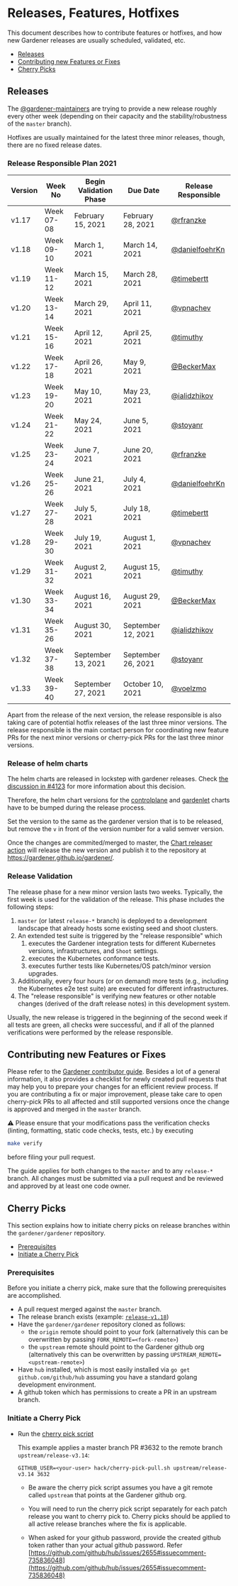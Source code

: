 # Releases, Features, Hotfixes

This document describes how to contribute features or hotfixes, and how new Gardener releases are usually scheduled, validated, etc.

- [Releases](#releases)
- [Contributing new Features or Fixes](#contributing-new-features-or-fixes)
- [Cherry Picks](#cherry-picks)

## Releases

The [@gardener-maintainers](https://github.com/orgs/gardener/teams/gardener-maintainers) are trying to provide a new release roughly every other week (depending on their capacity and the stability/robustness of the `master` branch).

Hotfixes are usually maintained for the latest three minor releases, though, there are no fixed release dates.

### Release Responsible Plan 2021

Version | Week No     | Begin Validation Phase | Due Date           | Release Responsible |
------- | ----------- | ---------------------- | -------------------| ------------------- |
v1.17   | Week 07-08  | February 15, 2021      | February 28, 2021  | [@rfranzke](https://github.com/rfranzke)           |
v1.18   | Week 09-10  | March 1, 2021          | March 14, 2021     | [@danielfoehrKn](https://github.com/danielfoehrKn) |
v1.19   | Week 11-12  | March 15, 2021         | March 28, 2021     | [@timebertt](https://github.com/timebertt)         |
v1.20   | Week 13-14  | March 29, 2021         | April 11, 2021     | [@vpnachev](https://github.com/vpnachev)           |
v1.21   | Week 15-16  | April 12, 2021         | April 25, 2021     | [@timuthy](https://github.com/timuthy)             |
v1.22   | Week 17-18  | April 26, 2021         | May 9, 2021        | [@BeckerMax](https://github.com/BeckerMax)         |
v1.23   | Week 19-20  | May 10, 2021           | May 23, 2021       | [@ialidzhikov](https://github.com/ialidzhikov)     |
v1.24   | Week 21-22  | May 24, 2021           | June 5, 2021       | [@stoyanr](https://github.com/stoyanr)             |
v1.25   | Week 23-24  | June 7, 2021           | June 20, 2021      | [@rfranzke](https://github.com/rfranzke)           |
v1.26   | Week 25-26  | June 21, 2021          | July 4, 2021       | [@danielfoehrKn](https://github.com/danielfoehrKn) |
v1.27   | Week 27-28  | July 5, 2021           | July 18, 2021      | [@timebertt](https://github.com/timebertt)         |
v1.28   | Week 29-30  | July 19, 2021          | August 1, 2021     | [@vpnachev](https://github.com/vpnachev)           |
v1.29   | Week 31-32  | August 2, 2021         | August 15, 2021    | [@timuthy](https://github.com/timuthy)             |
v1.30   | Week 33-34  | August 16, 2021        | August 29, 2021    | [@BeckerMax](https://github.com/BeckerMax)         |
v1.31   | Week 35-26  | August 30, 2021        | September 12, 2021 | [@ialidzhikov](https://github.com/ialidzhikov)     |
v1.32   | Week 37-38  | September 13, 2021     | September 26, 2021 | [@stoyanr](https://github.com/stoyanr)             |
v1.33   | Week 39-40  | September 27, 2021     | October 10, 2021   | [@voelzmo](https://github.com/voelzmo)             |

Apart from the release of the next version, the release responsible is also taking care of potential hotfix releases of the last three minor versions.
The release responsible is the main contact person for coordinating new feature PRs for the next minor versions or cherry-pick PRs for the last three minor versions.

### Release of helm charts

The helm charts are released in lockstep with gardener releases. Check [the discussion in #4123](https://github.com/gardener/gardener/issues/4123) for more information about this decision.

Therefore, the helm chart versions for the [controlplane](../../charts/gardener/controlplane/Chart.yaml) and [gardenlet](../../charts/gardener/gardenlet/Chart.yaml) charts have to be bumped during the release process.

Set the version to the same as the gardener version that is to be released, but remove the `v` in front of the version number for a valid semver version.

Once the changes are commited/merged to master, the [Chart releaser action](../../.github/workflows/release-charts.yaml) will release the new version and publish it to the repository at https://gardener.github.io/gardener/.

### Release Validation

The release phase for a new minor version lasts two weeks.
Typically, the first week is used for the validation of the release.
This phase includes the following steps:

1. `master` (or latest `release-*` branch) is deployed to a development landscape that already hosts some existing seed and shoot clusters.
1. An extended test suite is triggered by the "release responsible" which
   1. executes the Gardener integration tests for different Kubernetes versions, infrastructures, and `Shoot` settings.
   1. executes the Kubernetes conformance tests.
   1. executes further tests like Kubernetes/OS patch/minor version upgrades.
1. Additionally, every four hours (or on demand) more tests (e.g., including the Kubernetes e2e test suite) are executed for different infrastructures.
1. The "release responsible" is verifying new features or other notable changes (derived of the draft release notes) in this development system.

Usually, the new release is triggered in the beginning of the second week if all tests are green, all checks were successful, and if all of the planned verifications were performed by the release responsible.

## Contributing new Features or Fixes

Please refer to the [Gardener contributor guide](https://github.com/gardener/documentation/blob/master/CONTRIBUTING.md).
Besides a lot of a general information, it also provides a checklist for newly created pull requests that may help you to prepare your changes for an efficient review process.
If you are contributing a fix or major improvement, please take care to open cherry-pick PRs to all affected and still supported versions once the change is approved and merged in the `master` branch.

:warning: Please ensure that your modifications pass the verification checks (linting, formatting, static code checks, tests, etc.) by executing

```bash
make verify
```

before filing your pull request.

The guide applies for both changes to the `master` and to any `release-*` branch.
All changes must be submitted via a pull request and be reviewed and approved by at least one code owner.

## Cherry Picks

This section explains how to initiate cherry picks on release branches within the `gardener/gardener` repository.

- [Prerequisites](#prerequisites)
- [Initiate a Cherry Pick](#initiate-a-cherry-pick)

### Prerequisites

Before you initiate a cherry pick, make sure that the following prerequisites are accomplished.

- A pull request merged against the `master` branch.
- The release branch exists (example: [`release-v1.18`](https://github.com/gardener/gardener/tree/release-v1.18))
- Have the `gardener/gardener` repository cloned as follows:
  - the `origin` remote should point to your fork (alternatively this can be overwritten by passing `FORK_REMOTE=<fork-remote>`)
  - the `upstream` remote should point to the Gardener github org (alternatively this can be overwritten by passing `UPSTREAM_REMOTE=<upstream-remote>`)
- Have `hub` installed, which is most easily installed via
  `go get github.com/github/hub` assuming you have a standard golang
  development environment.
- A github token which has permissions to create a PR in an upstream branch.

### Initiate a Cherry Pick

- Run the [cherry pick script][cherry-pick-script]

  This example applies a master branch PR #3632 to the remote branch
  `upstream/release-v3.14`:

  ```shell
  GITHUB_USER=<your-user> hack/cherry-pick-pull.sh upstream/release-v3.14 3632
  ```

  - Be aware the cherry pick script assumes you have a git remote called
    `upstream` that points at the Gardener github org.

  - You will need to run the cherry pick script separately for each patch
    release you want to cherry pick to. Cherry picks should be applied to all
    active release branches where the fix is applicable.

  - When asked for your github password, provide the created github token
    rather than your actual github password.
    Refer [https://github.com/github/hub/issues/2655#issuecomment-735836048](https://github.com/github/hub/issues/2655#issuecomment-735836048)

[cherry-pick-script]: https://github.com/gardener/gardener/blob/master/hack/cherry-pick-pull.sh
